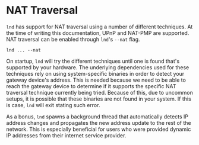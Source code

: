 # NAT Traversal

`lnd` has support for NAT traversal using a number of different techniques. At
the time of writing this documentation, UPnP and NAT-PMP are supported. NAT
traversal can be enabled through `lnd`'s `--nat` flag.

```shell
lnd ... --nat
```

On startup, `lnd` will try the different techniques until one is found that's
supported by your hardware. The underlying dependencies used for these
techniques rely on using system-specific binaries in order to detect your
gateway device's address. This is needed because we need to be able to reach the
gateway device to determine if it supports the specific NAT traversal technique
currently being tried. Because of this, due to uncommon setups, it is possible
that these binaries are not found in your system. If this is case, `lnd` will
exit stating such error.

As a bonus, `lnd` spawns a background thread that automatically detects IP
address changes and propagates the new address update to the rest of the
network. This is especially beneficial for users who were provided dynamic IP
addresses from their internet service provider.
